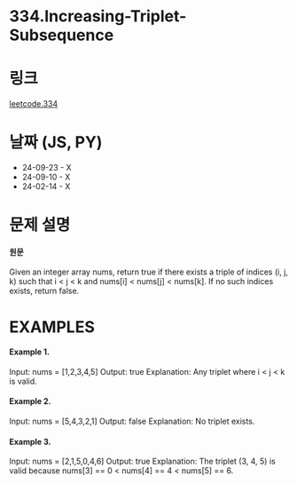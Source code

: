 # 334.Increasing-Triplet-Subsequence

# 링크

[leetcode.334](https://leetcode.com/problems/increasing-triplet-subsequence/?envType=study-plan-v2&envId=leetcode-75)

# 날짜 (JS, PY)

- 24-09-23 - X
- 24-09-10 - X
- 24-02-14 - X

# 문제 설명

#### 원문

Given an integer array nums, return true if there exists a triple of indices (i, j, k) such that i < j < k and nums[i] < nums[j] < nums[k]. If no such indices exists, return false.

# EXAMPLES

#### Example 1.

Input: nums = [1,2,3,4,5]
Output: true
Explanation: Any triplet where i < j < k is valid.

#### Example 2.

Input: nums = [5,4,3,2,1]
Output: false
Explanation: No triplet exists.

#### Example 3.

Input: nums = [2,1,5,0,4,6]
Output: true
Explanation: The triplet (3, 4, 5) is valid because nums[3] == 0 < nums[4] == 4 < nums[5] == 6.
